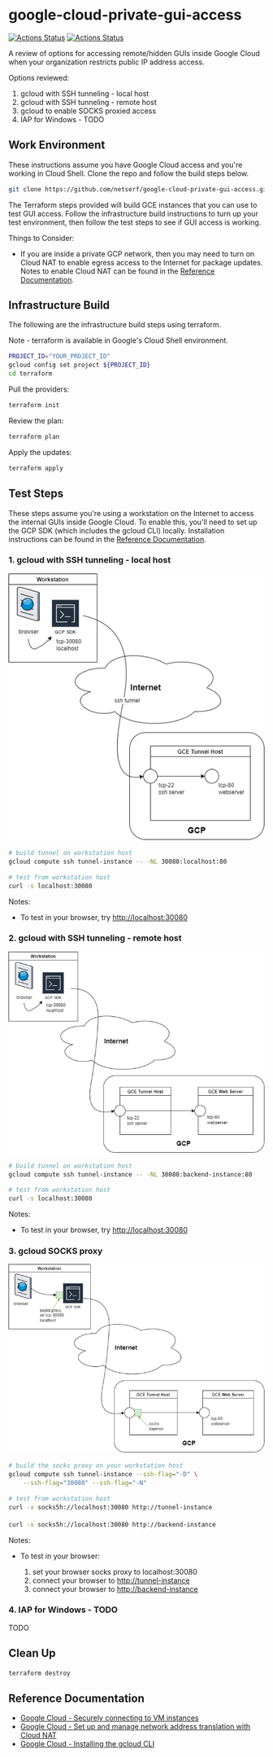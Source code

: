 # google-cloud-private-gui-access

[![Actions Status](https://github.com/netserf/google-cloud-private-gui-access/workflows/Terraform%20Lint/badge.svg)](https://github.com/netserf/google-cloud-private-gui-access/actions)
[![Actions Status](https://github.com/netserf/google-cloud-private-gui-access/workflows/Docs/badge.svg)](https://github.com/netserf/google-cloud-private-gui-access/actions)

A review of options for accessing remote/hidden GUIs inside Google Cloud when
your organization restricts public IP address access.

Options reviewed:

1. gcloud with SSH tunneling - local host
1. gcloud with SSH tunneling - remote host
1. gcloud to enable SOCKS proxied access
1. IAP for Windows - TODO

## Work Environment

These instructions assume you have Google Cloud access and you're working in
Cloud Shell. Clone the repo and follow the build steps below.

```bash
git clone https://github.com/netserf/google-cloud-private-gui-access.git
```

The Terraform steps provided will build GCE instances that you can use to test
GUI access. Follow the infrastructure build instructions to turn up your test
environment, then follow the test steps to see if GUI access is working.

Things to Consider:

* If you are inside a private GCP network, then you may need to turn on Cloud
  NAT to enable egress access to the Internet for package updates. Notes to
  enable Cloud NAT can be found in the [Reference Documentation](#reference-documentation).

## Infrastructure Build

The following are the infrastructure build steps using terraform.

Note - terraform is available in Google's Cloud Shell environment.

```bash
PROJECT_ID="YOUR_PROJECT_ID"
gcloud config set project ${PROJECT_ID}
cd terraform
```

Pull the providers:

```bash
terraform init
```

Review  the plan:

```bash
terraform plan
```

Apply the updates:

```bash
terraform apply
```

## Test Steps

These steps assume you're using a workstation on the Internet to access the
internal GUIs inside Google Cloud. To enable this, you'll need to set up the
GCP SDK (which includes the gcloud CLI) locally. Installation instructions can
be found in the [Reference Documentation](#reference-documentation).

### 1. gcloud with SSH tunneling - local host

![gcloud ssh tunnel trial - single VM](images/gcloud-tunnel-trials-ssh-with-one-vm.png)

```bash
# build tunnel on workstation host
gcloud compute ssh tunnel-instance -- -NL 30080:localhost:80
```

```bash
# test from workstation host
curl -s localhost:30080
```

Notes:

* To test in your browser, try <http://localhost:30080>

### 2. gcloud with SSH tunneling - remote host

![gcloud ssh tunnel trial - 2 VMs](images/gcloud-tunnel-trials-ssh-with-two-vms.png)

```bash
# build tunnel on workstation host
gcloud compute ssh tunnel-instance -- -NL 30080:backend-instance:80
```

```bash
# test from workstation host
curl -s localhost:30080
```

Notes:

* To test in your browser, try <http://localhost:30080>

### 3. gcloud SOCKS proxy

![gcloud tunnel trials - socks proxy](images/gcloud-tunnel-trials-socks-proxy.png)

```bash
# build the socks proxy on your workstation host
gcloud compute ssh tunnel-instance --ssh-flag="-D" \
    --ssh-flag="30080" --ssh-flag="-N"
```

```bash
# test from workstation host
curl -x socks5h://localhost:30080 http://tunnel-instance

curl -x socks5h://localhost:30080 http://backend-instance
```

Notes:

* To test in your browser:

  1. set your browser socks proxy to localhost:30080
  1. connect your browser to <http://tunnel-instance>
  1. connect your browser to <http://backend-instance>

### 4. IAP for Windows - TODO

TODO

## Clean Up

```bash
terraform destroy
```

## Reference Documentation

* [Google Cloud - Securely connecting to VM instances](https://cloud.google.com/solutions/connecting-securely)
* [Google Cloud - Set up and manage network address translation with Cloud NAT](https://cloud.google.com/nat/docs/set-up-manage-network-address-translation)
* [Google Cloud - Installing the gcloud CLI](https://cloud.google.com/sdk/docs/install)

